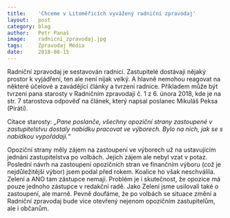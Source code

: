 ```yaml
---
title:	  'Chceme v Litoměřicích vyvážený radniční zpravodaj'
layout:	  post
category: blog
author:	  Petr Panaš
image:	  radnicni_zpravodaj.jpg
tags:	  Zpravodaj Média
date:	  2018-08-15
---
```

Radniční zpravodaj je sestavován radnicí. Zastupitelé dostávají nějaký prostor k vyjádření, ten ale není nijak velký. A hlavně nemohou reagovat na některé účelové a zavádějící články a tvrzení radnice. Příkladem může být tvrzení pana starosty v Radničním zpravodaji č. 1 z 6. února 2018, kde je na str. 7 starostova odpověď na článek, který napsal poslanec Mikuláš Peksa (Piráti). 

Citace starosty: *„Pane poslanče, všechny opoziční strany zastoupené v zastupitelstvu dostaly nabídku pracovat ve výborech. Bylo na nich, jak se s nabídkou vypořádají.“*

Opoziční strany měly zájem na zastoupení ve výborech už na ustavujícím jednání zastupitelstva po volbách. Jejich zájem ale nebyl vzat v potaz. Poslední návrh na zastoupení opozičních stran ve finančním výboru (což je nejdůležitější výbor) jsem podal před rokem. Koalice ho však neschválila. Zelení a ANO tam zástupce nemají. Problém je i skutečnost, že opozice má pouze jednoho zástupce v redakční radě. Jako Zelení jsme usilovali také o zastoupení, ale marně. Pevně doufáme, že po volbách se situace změní a Radniční zpravodaj bude více otevřený nejenom opozičním zastupitelům, ale i občanům.
